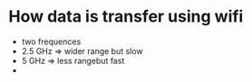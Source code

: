# How data is transfer using wifi
- two frequences
- 2.5 GHz => wider range but slow
- 5 GHz => less rangebut fast
- 

